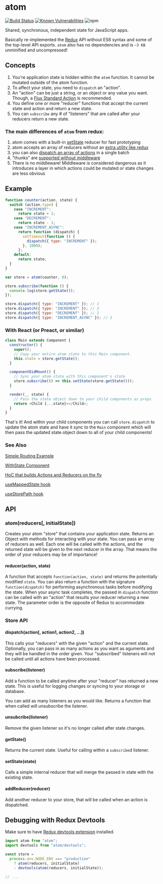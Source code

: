 # atom

[![Build Status](https://travis-ci.org/staydecent/atom.svg?branch=master)](https://travis-ci.org/staydecent/atom) [![Known Vulnerabilities](https://snyk.io/test/github/staydecent/atom/badge.svg)](https://snyk.io/test/github/staydecent/atom) ![npm](https://img.shields.io/npm/dm/atom.svg)

Shared, synchronous, independent state for JavaScript apps.

Basically re-implemented the [Redux](http://gaearon.github.io/redux/) API without ES6 syntax and some of the top-level API exports. `atom` also has no dependencies and is `~3 KB` unminified and uncompressed!

## Concepts

1. You're application state is hidden within the `atom` function. It cannot be
   mutated outside of the atom function.
2. To affect your state, you need to `dispatch` an "action".
3. An "action" can be just a string, or an object or any value you want. Though, a [Flux Standard Action](https://github.com/acdlite/flux-standard-action) is recommended.
4. You define one or more "reducer" functions that accept the current state and action and return a new state.
5. You can `subscribe` any # of "listeners" that are called after your reducers return a new state.

### The main differences of `atom` from redux:

1. atom comes with a built-in [setState](https://github.com/staydecent/atom#setstatestate) reducer for fast prototyping
2. atom accepts an array of reducers without an [extra utility like redux](https://redux.js.org/api/combinereducers/)
3. you can also [dispatch an array of actions](https://github.com/staydecent/atom#dispatchaction-action1-action2-) in a single batch
4. "thunks" are [supported without middleware](https://github.com/staydecent/atom#reduceraction-state)
5. There is no middleware! Middleware is considered dangerous as it introduces a layer in which actions could be mutated or state changes are less obvious

## Example

```javascript
function counter(action, state) {
  switch (action.type) {
    case "INCREMENT":
      return state + 1;
    case "DECREMENT":
      return state - 1;
    case "INCREMENT_ASYNC":
      return function (dispatch) {
        setTimeout(function () {
          dispatch({ type: "INCREMENT" });
        }, 1000);
      };
    default:
      return state;
  }
}

var store = atom(counter, 0);

store.subscribe(function () {
  console.log(store.getState());
});

store.dispatch({ type: "INCREMENT" }); // 1
store.dispatch({ type: "INCREMENT" }); // 2
store.dispatch({ type: "DECREMENT" }); // 1
store.dispatch({ type: "INCREMENT_ASYNC" }); // 2
```

### With React (or Preact, or similar)

```javascript
class Main extends Component {
  constructor() {
    super();
    // Copy your entire atom state to this Main component.
    this.state = store.getState();
  }

  componentDidMount() {
    // Sync your atom state with this component's state
    store.subscribe(() => this.setState(store.getState()));
  }

  render(_, state) {
    // Pass the state object down to your child components as props
    return <Child {...state}></Child>;
  }
}
```

That's it! And within your child components you can call `store.dispatch` to update the atom state and have it sync to the `Main` component which will then pass the updated state object down to all of your child components!

### See Also

[Simple Routing Example](https://github.com/staydecent/atom-routing-example)

[WithState Component](https://github.com/inputlogic/elements/blob/master/components/with-state/index.js)

[HoC that builds Actions and Reducers on the fly](https://github.com/inputlogic/elements/blob/master/components/connect/index.js#L39)

[useMappedState hook](https://github.com/inputlogic/elements/tree/master/components/use-mapped-state)

[useStorePath hook](https://github.com/inputlogic/elements/tree/master/components/use-store-path)

## API

### atom(reducers[, initialState])

Creates your atom "store" that contains your application state. Returns an Object with methods for interacting with your state. You can pass an array of reducers as well. Each one will be called with the actions, and the returned state will be given to the next reducer in the array. That means the order of your reducers may be of importance!

#### reducer(action, state)

A function that accepts `function(action, state)` and returns the potentially modified `state`. You can also return a function with the signature `function(dispatch)` for performing asynchronous tasks before modifying the state. When your async task completes, the passed in `dispatch` function can be called with an "action" that results your reducer returning a new state. The parameter order is the opposite of Redux to accommodate currying.

### Store API

#### dispatch(action[, action1, action2, ...])

This calls your "reducers" with the given "action" and the current state. Optionally, you can pass in as many actions as you want as aguments and they will be handled in the order given. Your "subscribed" listeners will not be called until all actions have been processed.

#### subscribe(listener)

Add a function to be called anytime after your "reducer" has returned a new state. This is useful for logging changes or syncing to your storage or database.

You can add as many listeners as you would like. Returns a function that when called will unsubscribe the listener.

#### unsubcribe(listener)

Remove the given listener so it's no longer called after state changes.

#### getState()

Returns the current state. Useful for calling within a `subscribe`d listener.

#### setState(state)

Calls a simple internal reducer that will merge the passed in state with the existing state.

#### addReducer(reducer)

Add another reducer to your store, that will be called when an action is dispatched.

## Debugging with Redux Devtools

Make sure to have [Redux devtools extension](https://github.com/zalmoxisus/redux-devtools-extension) installed.

```js
import atom from "atom";
import devtools from "atom/devtools";

const store =
  process.env.NODE_ENV === "production"
    ? atom(reducers, initialState)
    : devtools(atom(reducers, initialState));

// ...
```
